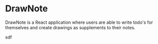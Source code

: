 # DrawNote

 DrawNote is a React application where users are able to write todo's for themselves and create drawings as supplements to their notes.


sdf
